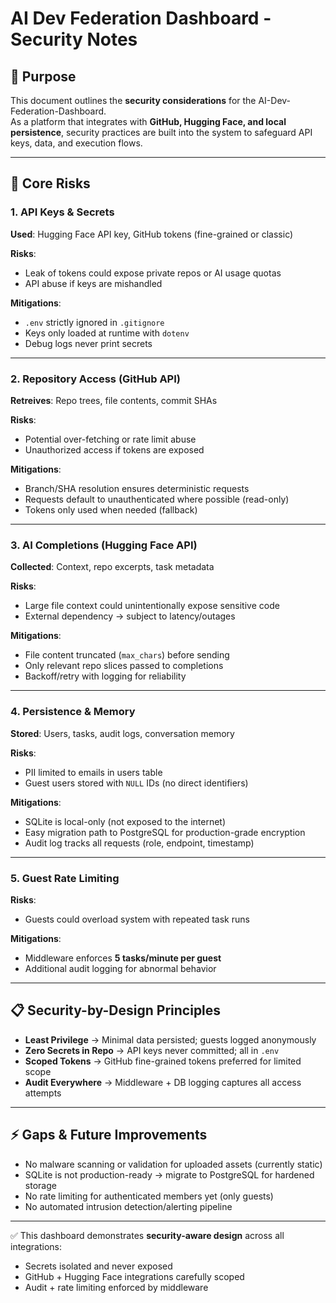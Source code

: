 # AI Dev Federation Dashboard - Security Notes

## 🎯 Purpose

This document outlines the **security considerations** for the AI-Dev-Federation-Dashboard.  
As a platform that integrates with **GitHub, Hugging Face, and local persistence**, security practices are built into the system to safeguard API keys, data, and execution flows.

---

## 🔑 Core Risks

### 1. API Keys & Secrets
**Used**: Hugging Face API key, GitHub tokens (fine-grained or classic)  

**Risks**:  
- Leak of tokens could expose private repos or AI usage quotas  
- API abuse if keys are mishandled  

**Mitigations**:  
- `.env` strictly ignored in `.gitignore`  
- Keys only loaded at runtime with `dotenv`  
- Debug logs never print secrets  

---

### 2. Repository Access (GitHub API)
**Retreives**: Repo trees, file contents, commit SHAs  

**Risks**:  
- Potential over-fetching or rate limit abuse  
- Unauthorized access if tokens are exposed  

**Mitigations**:  
- Branch/SHA resolution ensures deterministic requests  
- Requests default to unauthenticated where possible (read-only)  
- Tokens only used when needed (fallback)  

---

### 3. AI Completions (Hugging Face API)
**Collected**: Context, repo excerpts, task metadata  

**Risks**:  
- Large file context could unintentionally expose sensitive code  
- External dependency → subject to latency/outages  

**Mitigations**:  
- File content truncated (`max_chars`) before sending  
- Only relevant repo slices passed to completions  
- Backoff/retry with logging for reliability  

---

### 4. Persistence & Memory
**Stored**: Users, tasks, audit logs, conversation memory  

**Risks**:  
- PII limited to emails in users table  
- Guest users stored with `NULL` IDs (no direct identifiers)  

**Mitigations**:  
- SQLite is local-only (not exposed to the internet)  
- Easy migration path to PostgreSQL for production-grade encryption  
- Audit log tracks all requests (role, endpoint, timestamp)  

---

### 5. Guest Rate Limiting
**Risks**:  
- Guests could overload system with repeated task runs  

**Mitigations**:  
- Middleware enforces **5 tasks/minute per guest**  
- Additional audit logging for abnormal behavior  

---

## 📋 Security-by-Design Principles

- **Least Privilege** → Minimal data persisted; guests logged anonymously  
- **Zero Secrets in Repo** → API keys never committed; all in `.env`  
- **Scoped Tokens** → GitHub fine-grained tokens preferred for limited scope  
- **Audit Everywhere** → Middleware + DB logging captures all access attempts  

---

## ⚡ Gaps & Future Improvements

- No malware scanning or validation for uploaded assets (currently static)  
- SQLite is not production-ready → migrate to PostgreSQL for hardened storage  
- No rate limiting for authenticated members yet (only guests)  
- No automated intrusion detection/alerting pipeline  

---

✅ This dashboard demonstrates **security-aware design** across all integrations:

- Secrets isolated and never exposed  
- GitHub + Hugging Face integrations carefully scoped  
- Audit + rate limiting enforced by middleware  
